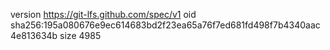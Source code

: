 version https://git-lfs.github.com/spec/v1
oid sha256:195a080676e9ec614683bd2f23ea65a76f7ed681fd498f7b4340aac4e813634b
size 4985

